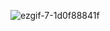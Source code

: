 ![ezgif-7-1d0f88841f](https://github.com/user-attachments/assets/eaa349fa-e4de-4d4c-aedc-f3d9ae005ba6)
